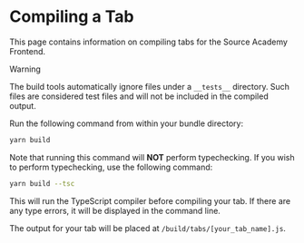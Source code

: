 # Compiling a Tab
This page contains information on compiling tabs for the Source Academy Frontend.

> [!WARNING]
> The build tools automatically ignore files under a `__tests__` directory. Such files are considered
> test files and will not be included in the compiled output.


Run the following command from within your bundle directory:
```sh
yarn build
```

Note that running this command will **NOT** perform typechecking. If you wish to perform typechecking, use the following command:
```sh
yarn build --tsc
```

This will run the TypeScript compiler before compiling your tab. If there are any type errors, it will be displayed in the command line.

The output for your tab will be placed at `/build/tabs/[your_tab_name].js`.
